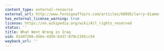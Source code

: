 ```yaml
---
content_type: external-resource
external_url: http://www.foreignaffairs.com/articles/60095/larry-diamond/what-went-wrong-in-iraq
has_external_license_warning: true
license: https://en.wikipedia.org/wiki/All_rights_reserved
status: ''
title: What Went Wrong in Iraq
uid: 01d4f206-d56e-4d5b-b437-679c2195cc54
wayback_url: ''
---
```

